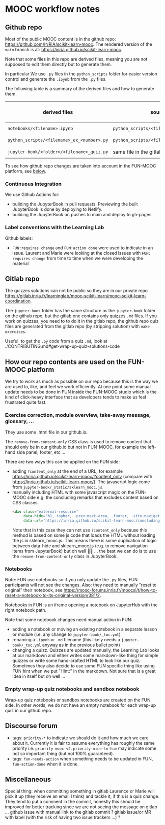 # MOOC workflow notes

## Github repo

Most of the public MOOC content is in the github repo:
https://github.com/INRIA/scikit-learn-mooc. The rendered version of the
`main` branch is at: https://inria.github.io/scikit-learn-mooc.

Note that some files in this repo are derived files, meaning you are not
supposed to edit them directly but to generate them.

In particular We use `.py` files in the `python_scripts` folder for easier
version control and generate the `.ipynb` from the `.py` files.

The following table is a summary of the derived files and how to generate them.

| derived files                              | source files                                | command to generate |
| ------------------------------------------ | ------------------------------------------- | ------------------- |
| `notebooks/<filename>.ipynb`               | `python_scripts/<filename.py>`              | `make notebooks`    |
| `python_scripts/<filename>_ex_<number>.py` | `python_scripts/<filename>_sol_<number.py>` | `make exercises`    |
| `jupyter-book/<folder>/<filename>_quiz.py` | same file in the gitlab repo                | `make quizzes`      |

To see how github repo changes are taken into account in the FUN-MOOC platform,
see [below](#how-our-repo-contents-are-used-on-the-fun-mooc-platform).

### Continuous Integration

We use Github Actions for:
- building the JupyterBook in pull requests. Previewing the built JupyterBook
  is done by deploying to Netlify.
- building the JupyterBook on pushes to main and deploy to gh-pages

### Label conventions with the Learning Lab

Github labels:
- `FUN:requires change` and `FUN:action done` were used to indicate in an
  issue. Laurent and Marie were looking at the closed issues with `FUN:
  requires change` from time to time when we were developing the material

## Gitlab repo

The quizzes solutions can not be public so they are in our private repo
https://gitlab.inria.fr/learninglab/mooc-scikit-learn/mooc-scikit-learn-coordination.

The `jupyter-book` folder has the same structure as the `jupyter-book` folder
on the github repo, but the gitlab one contains only quizzes `.md` files. If
you work on quizzes, you need to to do it in the gitlab repo, the github repo
quiz files are generated from the gitlab repo (by stripping solution) with
`make exercises`.

Useful: to get the `.py` code from a quiz `.md`, look at
./CONTRIBUTING.md#get-wrap-up-quiz-solutions-code

## How our repo contents are used on the FUN-MOOC platform

We try to work as much as possible on our repo because this is the way we are
used to, like, and feel we work efficiently. At one point some manual update
needs to be done in FUN inside the FUN-MOOC studio which is the kind of
click-heavy interface that as developers tends to make us feel frustrated quite
fast.

### Exercise correction, module overview, take-away message, glossary, ...

They use some .html file in our github.io.

The `remove-from-content-only` CSS class is used to remove content that should
only be in our github.io but not in FUN-MOOC, for example the left-hand side
panel, footer, etc ...

There are two ways this can be applied on the FUN side:
- adding `?content_only` at the end of a URL, for example
  https://inria.github.io/scikit-learn-mooc/?content_only (compare with
  https://inria.github.io/scikit-learn-mooc/). The javascript logic come from
  `jupyter-book/_static/sklearn_mooc.js`.
- manually including HTML with some javascript magic on the FUN-MOOC side e.g.
  the concluding remarks that excludes content based on CSS classes.
  ```html
  <div class="external-resource"
       data-hide="h1,.topbar, .prev-next-area, .footer, .site-navigation, .headerlink, .remove-from-content-only"
       data-url="https://inria.github.io/scikit-learn-mooc/concluding_remarks.html">
  ```
  Note that in this case they can not use `?content_only` because this method is based on some js
  code that loads the HTML without loading the js in sklearn_mooc.js. This means there is some
  duplication of logic between data-hide and sklearn_mooc.js (e.g. to remove navigation items from
  JupyterBook) but oh well 🤷‍♂️ ... the best we can do is to use the `remove-from-content-only`
  class in JupyterBook.

### Notebooks

Note: FUN use notebooks so if you only update the `.py` files, FUN participants
will not see the changes. Also: they need to manually "reset to original" their
notebook, see
https://mooc-forums.inria.fr/moocsl/t/how-to-reset-a-notebook-to-its-original-version/381/2.

Notebooks in FUN is an iframe opening a notebook on JupyterHub with the right
notebook path.

Note that some notebook changes need manual action in FUN:

- adding a notebook or moving an existing notebook in a separate lesson or
  module (i.e. any change to `jupyter-book/_toc.yml`)
- renaming a `.ipynb` or `.md` filename (this likely needs a
  `jupyter-book/_toc.yml` anyway as in the previous bullet point)
- changing a quizz. Quizzes are updated manually, the Learning Lab looks at our
  markdown and either writes some markdown-like thing for simple quizzes or
  write some hand-crafted HTML to look like our quiz. Sometimes they also
  decide to use some FUN specific thing like using FUN hint when we put "Hint:"
  in the markdown. Not sure that is a great idea in itself but oh well ...

### Empty wrap-up quiz notebooks and sandbox notebook

Wrap-up quiz notebooks or sandbox notebooks are created on the FUN side. In other words, we do not have
an empty notebook for each wrap-up quiz in our github repo.

## Discourse forum

- tags: `priority-*` to indicate we should do it and how much we care about it.
  Currently it is fair to assume everything has roughly the same priority i.e.
  `priority-mooc-v2`. `priority-nice-to-hav` may indicate some not so important
  thing (but not 100% guaranteed).
- tags: `fun-needs-action` when something needs to be updated in FUN,
  `fun-action-done` when it is done.

## Miscellaneous

Special thing: when committing something in gitlab Laurence or Marie will pick
it up (they receive an email I think) and tackle it, if this is a quiz change.
They tend to put a comment in the commit, honestly this should be improved for
better tracking since we are not seeing the message on gitlab ... github issue
with manual link to the gitlab commit ? gitlab issue/or MR with label (with the
risk of having two issue trackers ...) ?
